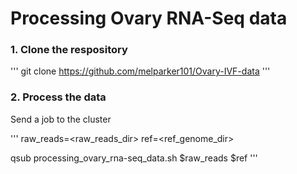 # Processing Ovary RNA-Seq data

### 1. Clone the respository
'''
git clone https://github.com/melparker101/Ovary-IVF-data
'''

### 2. Process the data
Send a job to the cluster

'''
raw_reads=<raw_reads_dir>
ref=<ref_genome_dir>

qsub processing_ovary_rna-seq_data.sh $raw_reads $ref
'''
